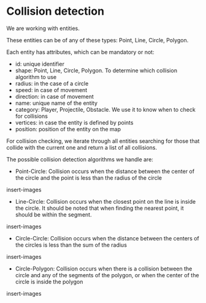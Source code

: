 # Collision detection

We are working with entities.

These entities can be of any of these types: Point, Line, Circle, Polygon.

Each entity has attributes, which can be mandatory or not:
- id: unique identifier
- shape: Point, Line, Circle, Polygon. To determine which collision algorithm to use
- radius: in the case of a circle
- speed: in case of movement
- direction: in case of movement
- name: unique name of the entity
- category: Player, Projectile, Obstacle. We use it to know when to check for collisions
- vertices: in case the entity is defined by points
- position: position of the entity on the map

For collision checking, we iterate through all entities searching for those that collide with the current one and return a list of all collisions.

The possible collision detection algorithms we handle are:

- Point-Circle: Collision occurs when the distance between the center of the circle and the point is less than the radius of the circle

insert-images

- Line-Circle: Collision occurs when the closest point on the line is inside the circle. It should be noted that when finding the nearest point, it should be within the segment.

insert-images

- Circle-Circle: Collision occurs when the distance between the centers of the circles is less than the sum of the radius

insert-images

- Circle-Polygon: Collision occurs when there is a collision between the circle and any of the segments of the polygon, or when the center of the circle is inside the polygon

insert-images

